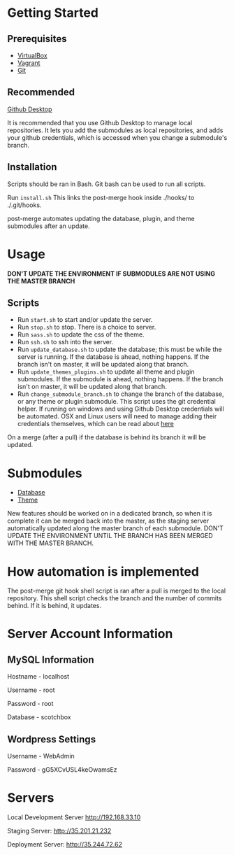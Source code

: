 # Getting Started

## Prerequisites

- [VirtualBox](https://www.virtualbox.org)
- [Vagrant](https://www.vagrantup.com)
- [Git](https://git-scm.com)

## Recommended

[Github Desktop](https://desktop.github.com)

It is recommended that you use Github Desktop to manage local repositories. It lets you add the submodules as local repositories, and adds your github credentials, which is accessed when you change a submodule's branch.

## Installation

Scripts should be ran in Bash. Git bash can be used to run all scripts.

Run `install.sh` This links the post-merge hook inside ./hooks/ to ./.git/hooks.

post-merge automates updating the database, plugin, and theme submodules after an update.

# Usage

**DON'T UPDATE THE ENVIRONMENT IF SUBMODULES ARE NOT USING THE MASTER BRANCH**

## Scripts

- Run `start.sh` to start and/or update the server.
- Run `stop.sh` to stop. There is a choice to server.
- Run `sass.sh` to update the css of the theme.
- Run `ssh.sh` to ssh into the server.
- Run `update_database.sh` to update the database; this must be while the server is running. If the database is ahead, nothing happens. If the branch isn't on master, it will be updated along that branch.
- Run `update_themes_plugins.sh` to update all theme and plugin submodules. If the submodule is ahead, nothing happens. If the branch isn't on master, it will be updated along that branch.
- Run `change_submodule_branch.sh` to change the branch of the database, or any theme or plugin submodule. This script uses the git credential helper. If running on windows and using Github Desktop credentials will be automated. OSX and Linux users will need to manage adding their credentials themselves, which can be read about [here](https://help.github.com/en/articles/caching-your-github-password-in-git)

On a merge (after a pull) if the database is behind its branch it will be updated.

# Submodules

- [Database](https://github.com/cp3402-students/database-cp3402-2019-team25)
- [Theme](https://github.com/cp3402-students/theme-cp3402-2019-team25)

New features should be worked on in a dedicated branch, so when it is complete it can be merged back into the master, as the staging server automatically updated along the master branch of each submodule. DON'T UPDATE THE ENVIRONMENT UNTIL THE BRANCH HAS BEEN MERGED WITH THE MASTER BRANCH.

# How automation is implemented
The post-merge git hook shell script is ran after a pull is merged to the local repository. This shell script checks the branch and the number of commits behind. If it is behind, it updates.

# Server Account Information

## MySQL Information
Hostname - localhost

Username - root

Password - root

Database - scotchbox

## Wordpress Settings
Username - WebAdmin

Password - gG5XCvUSL4keOwamsEz

# Servers

Local Development Server http://192.168.33.10

Staging Server: http://35.201.21.232

Deployment Server: http://35.244.72.62
